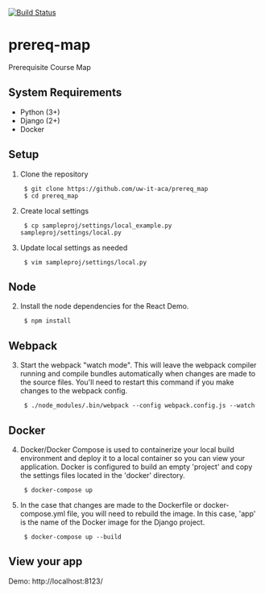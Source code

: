 [![Build Status](https://travis-ci.org/uw-it-aca/prereq_map.svg?branch=master)](https://travis-ci.org/uw-it-aca/prereq_map)
# prereq-map
Prerequisite Course Map

System Requirements
-------------------
* Python (3+)
* Django (2+)
* Docker

Setup
-----

1. Clone the repository

        $ git clone https://github.com/uw-it-aca/prereq_map
        $ cd prereq_map

2. Create local settings

        $ cp sampleproj/settings/local_example.py sampleproj/settings/local.py

3. Update local settings as needed

        $ vim sampleproj/settings/local.py

Node
----

2. Install the node dependencies for the React Demo.

        $ npm install

Webpack
-------

3. Start the webpack "watch mode". This will leave the webpack compiler running
   and compile bundles automatically when changes are made to the source files.
   You'll need to restart this command if you make changes to the webpack config.

        $ ./node_modules/.bin/webpack --config webpack.config.js --watch

Docker
------

4. Docker/Docker Compose is used to containerize your local build environment
    and deploy it to a local container so you can view your application. Docker
    is configured to build an empty 'project' and copy the settings files located
    in the 'docker' directory.

        $ docker-compose up

5. In the case that changes are made to the Dockerfile or docker-compose.yml file,
    you will need to rebuild the image. In this case, 'app' is the name of the
    Docker image for the Django project.

        $ docker-compose up --build

View your app
-------------

Demo: http://localhost:8123/
